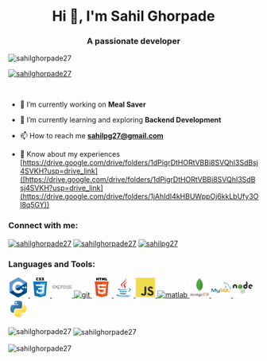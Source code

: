 <h1 align="center">Hi 👋, I'm Sahil Ghorpade</h1>
<h3 align="center">A passionate developer</h3>

<p align="left"> <img src="https://komarev.com/ghpvc/?username=sahilghorpade27&label=Profile%20views&color=0e75b6&style=flat" alt="sahilghorpade27" /> </p>

<p align="left"> <a href="https://github.com/ryo-ma/github-profile-trophy"><img src="https://github-profile-trophy.vercel.app/?username=sahilghorpade27" alt="sahilghorpade27" /></a> </p>

<p align="left"> <a href="https://twitter.com/" target="blank"><img src="https://img.shields.io/twitter/follow/?logo=twitter&style=for-the-badge" alt="" /></a> </p>

- 🔭 I’m currently working on **Meal Saver**

- 🌱 I’m currently learning and exploring **Backend Development**

- 📫 How to reach me **sahilpg27@gmail.com**

- 📄 Know about my experiences [https://drive.google.com/drive/folders/1dPigrDtHORtVBBi8SVQhI3SdBsj4SVKH?usp=drive_link]([https://drive.google.com/drive/folders/1dPigrDtHORtVBBi8SVQhI3SdBsj4SVKH?usp=drive_link](https://drive.google.com/drive/folders/1jAhIdI4kHBUWppOj6kkLbUfy3Ol8q5GY))

<h3 align="left">Connect with me:</h3>
<p align="left">
<a href="https://linkedin.com/in/sahilghorpade27" target="blank"><img align="center" src="https://raw.githubusercontent.com/rahuldkjain/github-profile-readme-generator/master/src/images/icons/Social/linked-in-alt.svg" alt="sahilghorpade27" height="30" width="40" /></a>
<a href="https://instagram.com/sahilghorpade27" target="blank"><img align="center" src="https://raw.githubusercontent.com/rahuldkjain/github-profile-readme-generator/master/src/images/icons/Social/instagram.svg" alt="sahilghorpade27" height="30" width="40" /></a>
<a href="https://www.hackerrank.com/sahilpg27" target="blank"><img align="center" src="https://raw.githubusercontent.com/rahuldkjain/github-profile-readme-generator/master/src/images/icons/Social/hackerrank.svg" alt="sahilpg27" height="30" width="40" /></a>
</p>

<h3 align="left">Languages and Tools:</h3>
<p align="left"> <a href="https://www.w3schools.com/cpp/" target="_blank" rel="noreferrer"> <img src="https://raw.githubusercontent.com/devicons/devicon/master/icons/cplusplus/cplusplus-original.svg" alt="cplusplus" width="40" height="40"/> </a> <a href="https://www.w3schools.com/css/" target="_blank" rel="noreferrer"> <img src="https://raw.githubusercontent.com/devicons/devicon/master/icons/css3/css3-original-wordmark.svg" alt="css3" width="40" height="40"/> </a> <a href="https://expressjs.com" target="_blank" rel="noreferrer"> <img src="https://raw.githubusercontent.com/devicons/devicon/master/icons/express/express-original-wordmark.svg" alt="express" width="40" height="40"/> </a> <a href="https://git-scm.com/" target="_blank" rel="noreferrer"> <img src="https://www.vectorlogo.zone/logos/git-scm/git-scm-icon.svg" alt="git" width="40" height="40"/> </a> <a href="https://www.w3.org/html/" target="_blank" rel="noreferrer"> <img src="https://raw.githubusercontent.com/devicons/devicon/master/icons/html5/html5-original-wordmark.svg" alt="html5" width="40" height="40"/> </a> <a href="https://www.java.com" target="_blank" rel="noreferrer"> <img src="https://raw.githubusercontent.com/devicons/devicon/master/icons/java/java-original.svg" alt="java" width="40" height="40"/> </a> <a href="https://developer.mozilla.org/en-US/docs/Web/JavaScript" target="_blank" rel="noreferrer"> <img src="https://raw.githubusercontent.com/devicons/devicon/master/icons/javascript/javascript-original.svg" alt="javascript" width="40" height="40"/> </a> <a href="https://www.mathworks.com/" target="_blank" rel="noreferrer"> <img src="https://upload.wikimedia.org/wikipedia/commons/2/21/Matlab_Logo.png" alt="matlab" width="40" height="40"/> </a> <a href="https://www.mongodb.com/" target="_blank" rel="noreferrer"> <img src="https://raw.githubusercontent.com/devicons/devicon/master/icons/mongodb/mongodb-original-wordmark.svg" alt="mongodb" width="40" height="40"/> </a> <a href="https://www.mysql.com/" target="_blank" rel="noreferrer"> <img src="https://raw.githubusercontent.com/devicons/devicon/master/icons/mysql/mysql-original-wordmark.svg" alt="mysql" width="40" height="40"/> </a> <a href="https://nodejs.org" target="_blank" rel="noreferrer"> <img src="https://raw.githubusercontent.com/devicons/devicon/master/icons/nodejs/nodejs-original-wordmark.svg" alt="nodejs" width="40" height="40"/> </a> <a href="https://www.python.org" target="_blank" rel="noreferrer"> <img src="https://raw.githubusercontent.com/devicons/devicon/master/icons/python/python-original.svg" alt="python" width="40" height="40"/> </a> </p>

<p><img align="left" src="https://github-readme-stats.vercel.app/api/top-langs?username=sahilghorpade27&show_icons=true&locale=en&layout=compact" alt="sahilghorpade27" /></p>

<p>&nbsp;<img align="center" src="https://github-readme-stats.vercel.app/api?username=sahilghorpade27&show_icons=true&locale=en" alt="sahilghorpade27" /></p>

<p><img align="center" src="https://github-readme-streak-stats.herokuapp.com/?user=sahilghorpade27&" alt="sahilghorpade27" /></p>
